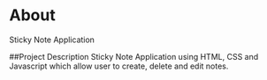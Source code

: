 # About
Sticky Note Application

##Project Description
Sticky Note Application using HTML, CSS and Javascript which allow user to create, delete and edit notes.
